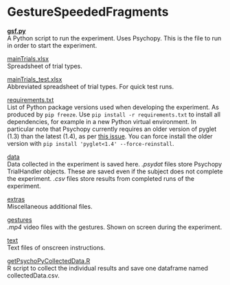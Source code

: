 # GestureSpeededFragments

[**gsf.py**](gsf.py)  
A Python script to run the experiment. Uses Psychopy. This is the file to run in order to start the experiment.

[mainTrials.xlsx](mainTrials.xlsx)  
Spreadsheet of trial types.

[mainTrials_test.xlsx](mainTrials_test.xlsx)  
Abbreviated spreadsheet of trial types. For quick test runs.

[requirements.txt](requirements.txt)  
List of Python package versions used when developing the experiment. As produced by `pip freeze`. Use `pip install -r requirements.txt` to install all dependencies, for example in a new Python virtual environment. In particular note that Psychopy currently requires an older version of pyglet (1.3) than the latest (1.4), as per [this issue](https://github.com/psychopy/psychopy/issues/2518). You can force install the older version with `pip install 'pyglet<1.4' --force-reinstall`.

[data](data)  
Data collected in the experiment is saved here. *.psydat* files store Psychopy TrialHandler objects. These are saved even if the subject does not complete the experiment. *.csv* files store results from completed runs of the experiment.

[extras](extras)  
Miscellaneous additional files.

[gestures](gestures)  
*.mp4* video files with the gestures. Shown on screen during the experiment.

[text](text)  
Text files of onscreen instructions.

[getPsychoPyCollectedData.R](getPsychoPyCollectedData.R)  
R script to collect the individual results and save one dataframe named collectedData.csv.
